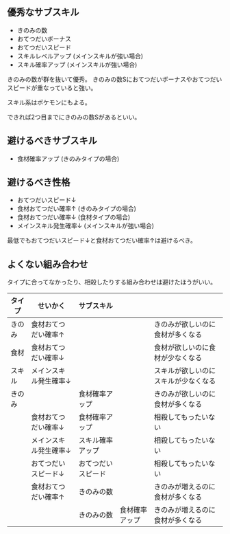 ## 優秀なサブスキル

- きのみの数
- おてつだいボーナス
- おてつだいスピード
- スキルレベルアップ (メインスキルが強い場合)
- スキル確率アップ (メインスキルが強い場合)

きのみの数が群を抜いて優秀。
きのみの数Sにおてつだいボーナスやおてつだいスピードが重なっていると強い。

スキル系はポケモンにもよる。

できれば2つ目までにきのみの数Sがあるといい。

## 避けるべきサブスキル

- 食材確率アップ (きのみタイプの場合)

## 避けるべき性格

- おてつだいスピード↓
- 食材おてつだい確率↑ (きのみタイプの場合)
- 食材おてつだい確率↓ (食材タイプの場合)
- メインスキル発生確率↓ (メインスキルが強い場合)

最低でもおてつだいスピード↓と食材おてつだい確率↑は避けるべき。

## よくない組み合わせ

タイプに合ってなかったり、相殺したりする組み合わせは避けたほうがいい。

| タイプ | せいかく              | サブスキル         |                |                                      |
| ------ | --------------------- | ------------------ | -------------- | ------------------------------------ |
| きのみ | 食材おてつだい確率↑   |                    |                | きのみが欲しいのに食材が多くなる     |
| 食材   | 食材おてつだい確率↓   |                    |                | 食材が欲しいのに食材が少なくなる     |
| スキル | メインスキル発生確率↓ |                    |                | スキルが欲しいのにスキルが少なくなる |
| きのみ |                       | 食材確率アップ     |                | きのみが欲しいのに食材が多くなる     |
|        | 食材おてつだい確率↓   | 食材確率アップ     |                | 相殺してもったいない                 |
|        | メインスキル発生確率↓ | スキル確率アップ   |                | 相殺してもったいない                 |
|        | おてつだいスピード↓   | おてつだいスピード |                | 相殺してもったいない                 |
|        | 食材おてつだい確率↑   | きのみの数         |                | きのみが増えるのに食材が多くなる     |
|        |                       | きのみの数         | 食材確率アップ | きのみが増えるのに食材が多くなる     |
